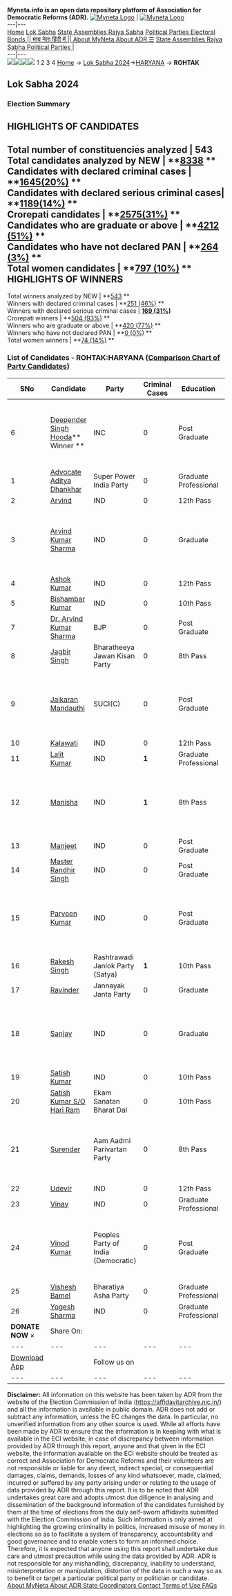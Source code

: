 **Myneta.info is an open data repository platform of Association for Democratic Reforms (ADR).**
[![Myneta Logo](https://www.myneta.info/lib/img/myneta-logo.png)](https://www.myneta.info/) | [![Myneta Logo](https://www.myneta.info/lib/img/adr-logo.png)](https://adrindia.org)  
---|---  
[Home](https://www.myneta.info/) [Lok Sabha](https://www.myneta.info/#ls "Lok Sabha") [ State Assemblies ](https://www.myneta.info/#sa "State Assemblies") [Rajya Sabha](https://www.myneta.info/#rs "Rajya Sabha") [Political Parties ](https://www.myneta.info/party "Political Parties") [ Electoral Bonds ](https://www.myneta.info/electoral_bonds "Electoral Bonds") [ || माय नेता हिंदी में || ](https://translate.google.co.in/translate?prev=hp&hl=en&js=y&u=www.myneta.info&sl=en&tl=hi&history_state0=) [ About MyNeta ](https://adrindia.org/content/about-myneta) [ About ADR ](https://adrindia.org/about-adr/who-we-are) [☰](javascript:void\(0\))
[ State Assemblies ](https://www.myneta.info/#sa "State Assemblies") [ Rajya Sabha ](https://www.myneta.info/#rs "Rajya Sabha") [ Political Parties ](https://www.myneta.info/party "Political Parties")
|   
---|---  
![](https://www.myneta.info/lib/img/banner/banner-1.png)![](https://www.myneta.info/lib/img/banner/banner-2.png)![](https://www.myneta.info/lib/img/banner/banner-3.png)![](https://www.myneta.info/lib/img/banner/banner-4.png)
1  2  3  4 
[Home](https://www.myneta.info/) → [Lok Sabha 2024](https://www.myneta.info/LokSabha2024/)→[HARYANA](https://www.myneta.info/LokSabha2024/index.php?action=show_constituencies&state_id=12) → **ROHTAK**
### 
## Lok Sabha 2024
###  Election Summary 
HIGHLIGHTS OF CANDIDATES  
---  
Total number of constituencies analyzed |  543   
Total candidates analyzed by NEW | **[8338](https://www.myneta.info/LokSabha2024/index.php?action=summary&subAction=candidates_analyzed&sort=candidate#summary) **  
Candidates with declared criminal cases | **[1645(20%)](https://www.myneta.info/LokSabha2024/index.php?action=summary&subAction=crime&sort=candidate#summary) **  
Candidates with declared serious criminal cases| **[1189(14%)](https://www.myneta.info/LokSabha2024/index.php?action=summary&subAction=serious_crime&sort=candidate#summary) **  
Crorepati candidates | **[2575(31%)](https://www.myneta.info/LokSabha2024/index.php?action=summary&subAction=crorepati&sort=candidate#summary) **  
Candidates who are graduate or above | **[4212 (51%)](https://www.myneta.info/LokSabha2024/index.php?action=summary&subAction=education&sort=candidate#summary) **  
Candidates who have not declared PAN | **[264 (3%)](https://www.myneta.info/LokSabha2024/index.php?action=summary&subAction=without_pan&sort=candidate#summary) **  
Total women candidates | **[797 (10%)](https://www.myneta.info/LokSabha2024/index.php?action=summary&subAction=women_candidate&sort=candidate#summary) **  
HIGHLIGHTS OF WINNERS  
---  
Total winners analyzed by NEW | **[543](https://www.myneta.info/LokSabha2024/index.php?action=summary&subAction=winner_analyzed&sort=candidate#summary) **  
Winners with declared criminal cases | **[251 (46%)](https://www.myneta.info/LokSabha2024/index.php?action=summary&subAction=winner_crime&sort=candidate#summary) **  
Winners with declared serious criminal cases | **[169 (31%)](https://www.myneta.info/LokSabha2024/index.php?action=summary&subAction=winner_serious_crime&sort=candidate#summary)**  
Crorepati winners | **[504 (93%)](https://www.myneta.info/LokSabha2024/index.php?action=summary&subAction=winner_crorepati&sort=candidate#summary) **  
Winners who are graduate or above | **[420 (77%)](https://www.myneta.info/LokSabha2024/index.php?action=summary&subAction=winner_education&sort=candidate#summary) **  
Winners who have not declared PAN | **[0 (0%)](https://www.myneta.info/LokSabha2024/index.php?action=summary&subAction=winner_without_pan&sort=candidate#summary) **  
Total women winners | **[74 (14%)](https://www.myneta.info/LokSabha2024/index.php?action=summary&subAction=winner_women&sort=candidate#summary) **  
### List of Candidates - ROHTAK:HARYANA ([Comparison Chart of Party Candidates](https://www.myneta.info/LokSabha2024/comparisonchart.php?constituency_id=146))
SNo | Candidate| Party| Criminal Cases| Education| Age| Total Assets| Liabilities  
---|---|---|---|---|---|---|---  
6  | [Deepender Singh Hooda](https://www.myneta.info/LokSabha2024/candidate.php?candidate_id=8497)** Winner ** | INC | 0 | Post Graduate| 46 | ![](https://myneta.info/image_v2.php?myneta_folder=LokSabha2024&candidate_id=8497&col=ta) | ![](https://myneta.info/image_v2.php?myneta_folder=LokSabha2024&candidate_id=8497&col=lia)  
1  | [Advocate Aditya Dhankhar](https://www.myneta.info/LokSabha2024/candidate.php?candidate_id=8499) | Super Power India Party | 0 | Graduate Professional| 25 | Rs 4,50,000 ~ 4 Lacs+ | Rs 0 ~   
2  | [Arvind](https://www.myneta.info/LokSabha2024/candidate.php?candidate_id=8507) | IND | 0 | 12th Pass| 37 | Rs 40,71,565 ~ 40 Lacs+ | Rs 29,00,000 ~ 29 Lacs+  
3  | [Arvind Kumar Sharma](https://www.myneta.info/LokSabha2024/candidate.php?candidate_id=8508) | IND | 0 | Graduate| 53 | ![](https://myneta.info/image_v2.php?myneta_folder=LokSabha2024&candidate_id=8508&col=ta) | ![](https://myneta.info/image_v2.php?myneta_folder=LokSabha2024&candidate_id=8508&col=lia)  
4  | [Ashok Kumar](https://www.myneta.info/LokSabha2024/candidate.php?candidate_id=8509) | IND | 0 | 12th Pass| 39 | Rs 1,32,75,471 ~ 1 Crore+ | Rs 11,50,000 ~ 11 Lacs+  
5  | [Bishambar Kumar](https://www.myneta.info/LokSabha2024/candidate.php?candidate_id=8511) | IND | 0 | 10th Pass| 56 | Rs 42,000 ~ 42 Thou+ | Rs 0 ~   
7  | [Dr. Arvind Kumar Sharma](https://www.myneta.info/LokSabha2024/candidate.php?candidate_id=8496) | BJP | 0 | Post Graduate| 61 | Rs 7,24,79,796 ~ 7 Crore+ | Rs 3,53,25,126 ~ 3 Crore+  
8  | [Jagbir Singh](https://www.myneta.info/LokSabha2024/candidate.php?candidate_id=8500) | Bharatheeya Jawan Kisan Party | 0 | 8th Pass| 60 | Rs 1,62,22,419 ~ 1 Crore+ | Rs 0 ~   
9  | [Jaikaran Mandauthi](https://www.myneta.info/LokSabha2024/candidate.php?candidate_id=8501) | SUCI(C) | 0 | Post Graduate| 78 | ![](https://myneta.info/image_v2.php?myneta_folder=LokSabha2024&candidate_id=8501&col=ta) | ![](https://myneta.info/image_v2.php?myneta_folder=LokSabha2024&candidate_id=8501&col=lia)  
10  | [Kalawati](https://www.myneta.info/LokSabha2024/candidate.php?candidate_id=8515) | IND | 0 | 12th Pass| 47 | Rs 5,30,000 ~ 5 Lacs+ | Rs 12,00,000 ~ 12 Lacs+  
11  | [Lalit Kumar](https://www.myneta.info/LokSabha2024/candidate.php?candidate_id=8518) | IND | **1** | Graduate Professional| 29 | Rs 45,01,602 ~ 45 Lacs+ | Rs 0 ~   
12  | [Manisha](https://www.myneta.info/LokSabha2024/candidate.php?candidate_id=8513) | IND | **1** | 8th Pass| 36 | ![](https://myneta.info/image_v2.php?myneta_folder=LokSabha2024&candidate_id=8513&col=ta) | ![](https://myneta.info/image_v2.php?myneta_folder=LokSabha2024&candidate_id=8513&col=lia)  
13  | [Manjeet](https://www.myneta.info/LokSabha2024/candidate.php?candidate_id=8512) | IND | 0 | Post Graduate| 39 | Rs 7,11,00,000 ~ 7 Crore+ | Rs 10,00,000 ~ 10 Lacs+  
14  | [Master Randhir Singh](https://www.myneta.info/LokSabha2024/candidate.php?candidate_id=8517) | IND | 0 | Post Graduate| 60 | Rs 2 ~  | Rs 0 ~   
15  | [Parveen Kumar](https://www.myneta.info/LokSabha2024/candidate.php?candidate_id=8510) | IND | 0 | Post Graduate| 40 | ![](https://myneta.info/image_v2.php?myneta_folder=LokSabha2024&candidate_id=8510&col=ta) | ![](https://myneta.info/image_v2.php?myneta_folder=LokSabha2024&candidate_id=8510&col=lia)  
16  | [Rakesh Singh](https://www.myneta.info/LokSabha2024/candidate.php?candidate_id=8502) | Rashtrawadi Janlok Party (Satya) | **1** | 10th Pass| 43 | Rs 4,14,33,197 ~ 4 Crore+ | Rs 18,00,000 ~ 18 Lacs+  
17  | [Ravinder](https://www.myneta.info/LokSabha2024/candidate.php?candidate_id=8498) | Jannayak Janta Party | 0 | Graduate| 38 | Rs 1,49,19,297 ~ 1 Crore+ | Rs 7,86,970 ~ 7 Lacs+  
18  | [Sanjay](https://www.myneta.info/LokSabha2024/candidate.php?candidate_id=8520) | IND | 0 | Graduate| 48 | ![](https://myneta.info/image_v2.php?myneta_folder=LokSabha2024&candidate_id=8520&col=ta) | ![](https://myneta.info/image_v2.php?myneta_folder=LokSabha2024&candidate_id=8520&col=lia)  
19  | [Satish Kumar](https://www.myneta.info/LokSabha2024/candidate.php?candidate_id=8521) | IND | 0 | 10th Pass| 43 | Rs 50,000 ~ 50 Thou+ | Rs 0 ~   
20  | [Satish Kumar S/O Hari Ram](https://www.myneta.info/LokSabha2024/candidate.php?candidate_id=8505) | Ekam Sanatan Bharat Dal | 0 | 10th Pass| 43 | Rs 6,93,587 ~ 6 Lacs+ | Rs 0 ~   
21  | [Surender](https://www.myneta.info/LokSabha2024/candidate.php?candidate_id=8506) | Aam Aadmi Parivartan Party | 0 | 8th Pass| 41 | ![](https://myneta.info/image_v2.php?myneta_folder=LokSabha2024&candidate_id=8506&col=ta) | ![](https://myneta.info/image_v2.php?myneta_folder=LokSabha2024&candidate_id=8506&col=lia)  
22  | [Udevir](https://www.myneta.info/LokSabha2024/candidate.php?candidate_id=8514) | IND | 0 | 12th Pass| 50 | Rs 3,54,33,448 ~ 3 Crore+ | Rs 0 ~   
23  | [Vinay](https://www.myneta.info/LokSabha2024/candidate.php?candidate_id=8519) | IND | 0 | Graduate Professional| 43 | Rs 1,28,72,936 ~ 1 Crore+ | Rs 12,33,210 ~ 12 Lacs+  
24  | [Vinod Kumar](https://www.myneta.info/LokSabha2024/candidate.php?candidate_id=8503) | Peoples Party of India (Democratic) | 0 | Post Graduate| 40 | ![](https://myneta.info/image_v2.php?myneta_folder=LokSabha2024&candidate_id=8503&col=ta) | ![](https://myneta.info/image_v2.php?myneta_folder=LokSabha2024&candidate_id=8503&col=lia)  
25  | [Vishesh Bamel](https://www.myneta.info/LokSabha2024/candidate.php?candidate_id=8504) | Bharatiya Asha Party | 0 | Graduate Professional| 39 | Rs 3,52,47,000 ~ 3 Crore+ | Rs 12,00,000 ~ 12 Lacs+  
26  | [Yogesh Sharma](https://www.myneta.info/LokSabha2024/candidate.php?candidate_id=8516) | IND | 0 | Graduate Professional| 50 | Rs 3,50,73,176 ~ 3 Crore+ | Rs 5,500 ~ 5 Thou+  
|  **DONATE NOW** × |  Share On:  | [](https://api.whatsapp.com/send?text=https%3A%2F%2Fmyneta.info%2Fpunjab2022%2Findex.php%3Faction%3Dshow_constituencies%26state_id%3D19) | [](https://www.facebook.com/sharer/sharer.php?u=https%3A%2F%2Fmyneta.info%2Fpunjab2022%2Findex.php%3Faction%3Dshow_constituencies%26state_id%3D19) | [](https://twitter.com/share?url=https%3A%2F%2Fmyneta.info%2Fpunjab2022%2Findex.php%3Faction%3Dshow_constituencies%26state_id%3D19)  
---|---|---|---|---  
| [ Download App ](https://play.google.com/store/apps/details?id=com.webrosoft.myneta1&pcampaignid=pcampaignidMKT-Other-global-all-co-prtnr-py-PartBadge-Mar2515-1) | [](https://play.google.com/store/apps/details?id=com.webrosoft.myneta1&pcampaignid=pcampaignidMKT-Other-global-all-co-prtnr-py-PartBadge-Mar2515-1) |  Follow us on  | [](https://www.facebook.com/adrindia.org/) | [](https://twitter.com/adrspeaks) | [](https://groups.google.com/g/national-election-watch?hl=en&pli=1) | [](https://www.instagram.com/adrspeaks/) | [](https://www.youtube.com/user/adrspeaks) | [](https://sharechat.com/profile/adrspeaks)  
---|---|---|---|---|---|---|---|---  
**Disclaimer:** All information on this website has been taken by ADR from the website of the Election Commission of India (https://affidavitarchive.nic.in/) and all the information is available in public domain. ADR does not add or subtract any information, unless the EC changes the data. In particular, no unverified information from any other source is used. While all efforts have been made by ADR to ensure that the information is in keeping with what is available in the ECI website, in case of discrepancy between information provided by ADR through this report, anyone and that given in the ECI website, the information available on the ECI website should be treated as correct and Association for Democratic Reforms and their volunteers are not responsible or liable for any direct, indirect special, or consequential damages, claims, demands, losses of any kind whatsoever, made, claimed, incurred or suffered by any party arising under or relating to the usage of data provided by ADR through this report. It is to be noted that ADR undertakes great care and adopts utmost due diligence in analysing and dissemination of the background information of the candidates furnished by them at the time of elections from the duly self-sworn affidavits submitted with the Election Commission of India. Such information is only aimed at highlighting the growing criminality in politics, increased misuse of money in elections so as to facilitate a system of transparency, accountability and good governance and to enable voters to form an informed choice. Therefore, it is expected that anyone using this report shall undertake due care and utmost precaution while using the data provided by ADR. ADR is not responsible for any mishandling, discrepancy, inability to understand, misinterpretation or manipulation, distortion of the data in such a way so as to benefit or target a particular political party or politician or candidate. 
[ About MyNeta ](https://adrindia.org/content/about-myneta) [ About ADR ](https://adrindia.org/about-adr/who-we-are) [ State Coordinators ](https://adrindia.org/about-adr/state-coordinators) [ Contact ](https://adrindia.org/contact-us) [ Terms of Use ](https://adrindia.org/content/adr-terms-use) [ FAQs ](https://adrindia.org/content/faqs)
